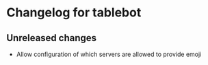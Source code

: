 # Changelog for tablebot

## Unreleased changes
- Allow configuration of which servers are allowed to provide emoji
